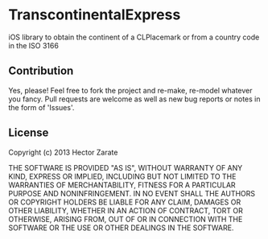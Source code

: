 TranscontinentalExpress
=======================

iOS library to obtain the continent of a CLPlacemark or from a country code in the ISO 3166


Contribution
------------
Yes, please!
Feel free to fork the project and re-make, re-model whatever you fancy. Pull requests are welcome as well as new bug reports or notes in the form of 'Issues'. 


License
-------

Copyright (c) 2013 Hector Zarate

THE SOFTWARE IS PROVIDED "AS IS", WITHOUT WARRANTY OF ANY KIND, EXPRESS OR
IMPLIED, INCLUDING BUT NOT LIMITED TO THE WARRANTIES OF MERCHANTABILITY,
FITNESS FOR A PARTICULAR PURPOSE AND NONINFRINGEMENT. IN NO EVENT SHALL THE
AUTHORS OR COPYRIGHT HOLDERS BE LIABLE FOR ANY CLAIM, DAMAGES OR OTHER
LIABILITY, WHETHER IN AN ACTION OF CONTRACT, TORT OR OTHERWISE, ARISING FROM,
OUT OF OR IN CONNECTION WITH THE SOFTWARE OR THE USE OR OTHER DEALINGS IN
THE SOFTWARE.
